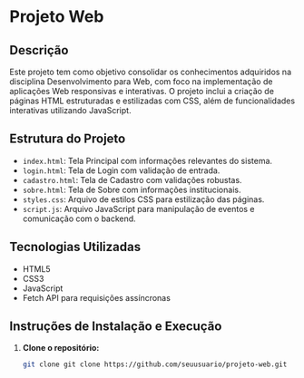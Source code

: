 # Projeto Web

## Descrição
Este projeto tem como objetivo consolidar os conhecimentos adquiridos na disciplina Desenvolvimento para Web, com foco na implementação de aplicações Web responsivas e interativas. O projeto inclui a criação de páginas HTML estruturadas e estilizadas com CSS, além de funcionalidades interativas utilizando JavaScript.

## Estrutura do Projeto
- `index.html`: Tela Principal com informações relevantes do sistema.
- `login.html`: Tela de Login com validação de entrada.
- `cadastro.html`: Tela de Cadastro com validações robustas.
- `sobre.html`: Tela de Sobre com informações institucionais.
- `styles.css`: Arquivo de estilos CSS para estilização das páginas.
- `script.js`: Arquivo JavaScript para manipulação de eventos e comunicação com o backend.

## Tecnologias Utilizadas
- HTML5
- CSS3
- JavaScript
- Fetch API para requisições assíncronas

## Instruções de Instalação e Execução
1. **Clone o repositório:**
   ```bash
   git clone git clone https://github.com/seuusuario/projeto-web.git
